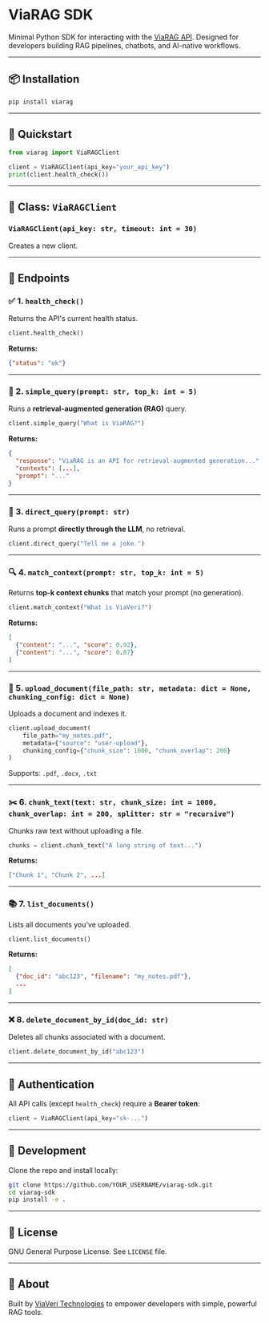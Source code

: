 # ViaRAG SDK

Minimal Python SDK for interacting with the [ViaRAG API](https://viarag.ai).
Designed for developers building RAG pipelines, chatbots, and AI-native workflows.

---

## 📦 Installation

```bash
pip install viarag
```

---

## 🚀 Quickstart

```python
from viarag import ViaRAGClient

client = ViaRAGClient(api_key="your_api_key")
print(client.health_check())
```

---

## 🔧 Class: `ViaRAGClient`

### `ViaRAGClient(api_key: str, timeout: int = 30)`

Creates a new client.

---

## 📡 Endpoints

### ✅ 1. `health_check()`

Returns the API's current health status.

```python
client.health_check()
```

**Returns:**

```json
{"status": "ok"}
```

---

### 🤖 2. `simple_query(prompt: str, top_k: int = 5)`

Runs a **retrieval-augmented generation (RAG)** query.

```python
client.simple_query("What is ViaRAG?")
```

**Returns:**

```json
{
  "response": "ViaRAG is an API for retrieval-augmented generation...",
  "contexts": [...],
  "prompt": "..."
}
```

---

### 💬 3. `direct_query(prompt: str)`

Runs a prompt **directly through the LLM**, no retrieval.

```python
client.direct_query("Tell me a joke.")
```

---

### 🔍 4. `match_context(prompt: str, top_k: int = 5)`

Returns **top-k context chunks** that match your prompt (no generation).

```python
client.match_context("What is ViaVeri?")
```

**Returns:**

```json
[
  {"content": "...", "score": 0.92},
  {"content": "...", "score": 0.87}
]
```

---

### 📄 5. `upload_document(file_path: str, metadata: dict = None, chunking_config: dict = None)`

Uploads a document and indexes it.

```python
client.upload_document(
    file_path="my_notes.pdf",
    metadata={"source": "user-upload"},
    chunking_config={"chunk_size": 1000, "chunk_overlap": 200}
)
```

Supports: `.pdf`, `.docx`, `.txt`

---

### ✂️ 6. `chunk_text(text: str, chunk_size: int = 1000, chunk_overlap: int = 200, splitter: str = "recursive")`

Chunks raw text without uploading a file.

```python
chunks = client.chunk_text("A long string of text...")
```

**Returns:**

```json
["Chunk 1", "Chunk 2", ...]
```

---

### 📚 7. `list_documents()`

Lists all documents you’ve uploaded.

```python
client.list_documents()
```

**Returns:**

```json
[
  {"doc_id": "abc123", "filename": "my_notes.pdf"},
  ...
]
```

---

### ❌ 8. `delete_document_by_id(doc_id: str)`

Deletes all chunks associated with a document.

```python
client.delete_document_by_id("abc123")
```

---

## 🔐 Authentication

All API calls (except `health_check`) require a **Bearer token**:

```python
client = ViaRAGClient(api_key="sk-...")
```

---

## 🧪 Development

Clone the repo and install locally:

```bash
git clone https://github.com/YOUR_USERNAME/viarag-sdk.git
cd viarag-sdk
pip install -e .
```

---

## 📄 License

GNU General Purpose License. See `LICENSE` file.

---

## 👋 About

Built by [ViaVeri Technologies](https://viaveri.co) to empower developers with simple, powerful RAG tools.
